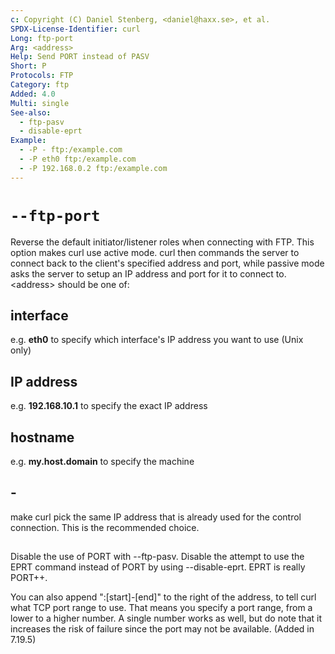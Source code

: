 ```yaml
---
c: Copyright (C) Daniel Stenberg, <daniel@haxx.se>, et al.
SPDX-License-Identifier: curl
Long: ftp-port
Arg: <address>
Help: Send PORT instead of PASV
Short: P
Protocols: FTP
Category: ftp
Added: 4.0
Multi: single
See-also:
  - ftp-pasv
  - disable-eprt
Example:
  - -P - ftp:/example.com
  - -P eth0 ftp:/example.com
  - -P 192.168.0.2 ftp:/example.com
---
```


# `--ftp-port`

Reverse the default initiator/listener roles when connecting with FTP. This
option makes curl use active mode. curl then commands the server to connect
back to the client's specified address and port, while passive mode asks the
server to setup an IP address and port for it to connect to. \<address\>
should be one of:

## interface
e.g. **eth0** to specify which interface's IP address you want to use (Unix only)

## IP address
e.g. **192.168.10.1** to specify the exact IP address

## hostname
e.g. **my.host.domain** to specify the machine

## -
make curl pick the same IP address that is already used for the control
connection. This is the recommended choice.

##

Disable the use of PORT with --ftp-pasv. Disable the attempt to use the EPRT
command instead of PORT by using --disable-eprt. EPRT is really PORT++.

You can also append ":[start]-[end]" to the right of the address, to tell
curl what TCP port range to use. That means you specify a port range, from a
lower to a higher number. A single number works as well, but do note that it
increases the risk of failure since the port may not be available.
(Added in 7.19.5)
